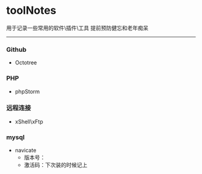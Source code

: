 # toolNotes
用于记录一些常用的软件\插件\工具
提前预防健忘和老年痴呆

---

### Github
- Octotree

### PHP
- phpStorm

### 远程连接
- xShell\xFtp

### mysql
- navicate
  - 版本号：
  - 激活码：下次装的时候记上
  
